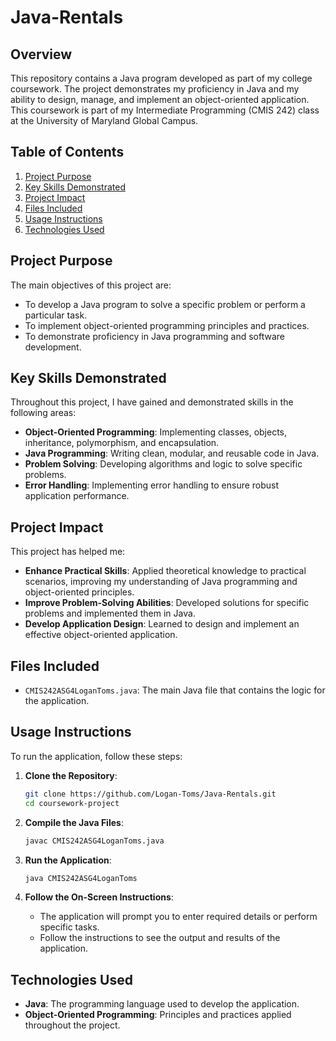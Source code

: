 # Java-Rentals

## Overview
This repository contains a Java program developed as part of my college coursework. The project demonstrates my proficiency in Java and my ability to design, manage, and implement an object-oriented application. This coursework is part of my Intermediate Programming (CMIS 242) class at the University of Maryland Global Campus.

## Table of Contents
1. [Project Purpose](#project-purpose)
2. [Key Skills Demonstrated](#key-skills-demonstrated)
3. [Project Impact](#project-impact)
4. [Files Included](#files-included)
5. [Usage Instructions](#usage-instructions)
6. [Technologies Used](#technologies-used)

## Project Purpose
The main objectives of this project are:
- To develop a Java program to solve a specific problem or perform a particular task.
- To implement object-oriented programming principles and practices.
- To demonstrate proficiency in Java programming and software development.

## Key Skills Demonstrated
Throughout this project, I have gained and demonstrated skills in the following areas:
- **Object-Oriented Programming**: Implementing classes, objects, inheritance, polymorphism, and encapsulation.
- **Java Programming**: Writing clean, modular, and reusable code in Java.
- **Problem Solving**: Developing algorithms and logic to solve specific problems.
- **Error Handling**: Implementing error handling to ensure robust application performance.

## Project Impact
This project has helped me:
- **Enhance Practical Skills**: Applied theoretical knowledge to practical scenarios, improving my understanding of Java programming and object-oriented principles.
- **Improve Problem-Solving Abilities**: Developed solutions for specific problems and implemented them in Java.
- **Develop Application Design**: Learned to design and implement an effective object-oriented application.

## Files Included
- `CMIS242ASG4LoganToms.java`: The main Java file that contains the logic for the application.

## Usage Instructions
To run the application, follow these steps:

1. **Clone the Repository**:
    ```bash
    git clone https://github.com/Logan-Toms/Java-Rentals.git
    cd coursework-project
    ```

2. **Compile the Java Files**:
    ```bash
    javac CMIS242ASG4LoganToms.java
    ```

3. **Run the Application**:
    ```bash
    java CMIS242ASG4LoganToms
    ```

4. **Follow the On-Screen Instructions**:
    - The application will prompt you to enter required details or perform specific tasks.
    - Follow the instructions to see the output and results of the application.

## Technologies Used
- **Java**: The programming language used to develop the application.
- **Object-Oriented Programming**: Principles and practices applied throughout the project.
